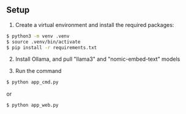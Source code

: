 ## Setup

1. Create a virtual environment and install the required packages:

```bash
$ python3 -m venv .venv
$ source .venv/bin/activate
$ pip install -r requirements.txt
```

2. Install Ollama, and pull "llama3" and "nomic-embed-text" models

3. Run the command

```bash
$ python app_cmd.py
```

or

```bash
$ python app_web.py
```
